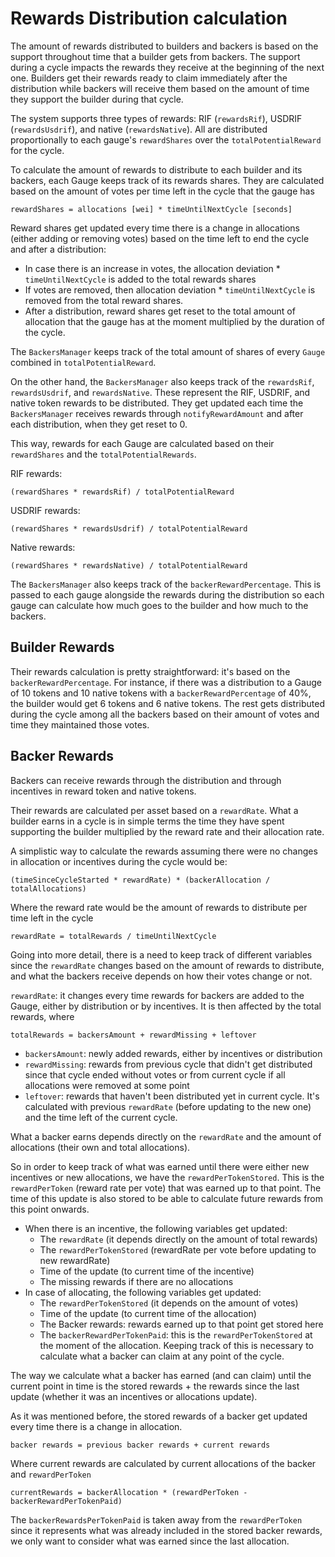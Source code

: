 # Rewards Distribution calculation

The amount of rewards distributed to builders and backers is based on the support throughout time that a builder gets
from backers. The support during a cycle impacts the rewards they receive at the beginning of the next one. Builders get
their rewards ready to claim immediately after the distribution while backers will receive them based on the amount of
time they support the builder during that cycle.

The system supports three types of rewards: RIF (`rewardsRif`), USDRIF (`rewardsUsdrif`), and native (`rewardsNative`).
All are distributed proportionally to each gauge's `rewardShares` over the `totalPotentialReward` for the cycle.

To calculate the amount of rewards to distribute to each builder and its backers, each Gauge keeps track of its rewards
shares. They are calculated based on the amount of votes per time left in the cycle that the gauge has

```text
rewardShares = allocations [wei] * timeUntilNextCycle [seconds]
```

Reward shares get updated every time there is a change in allocations (either adding or removing votes) based on the
time left to end the cycle and after a distribution:

- In case there is an increase in votes, the allocation deviation \* `timeUntilNextCycle` is added to the total rewards
  shares
- If votes are removed, then allocation deviation \* `timeUntilNextCycle` is removed from the total reward shares.
- After a distribution, reward shares get reset to the total amount of allocation that the gauge has at the moment
  multiplied by the duration of the cycle.

The `BackersManager` keeps track of the total amount of shares of every `Gauge` combined in `totalPotentialReward`.

On the other hand, the `BackersManager` also keeps track of the `rewardsRif`, `rewardsUsdrif`, and `rewardsNative`.
These represent the RIF, USDRIF, and native token rewards to be distributed.
They get updated each time the `BackersManager` receives rewards through `notifyRewardAmount` and after each distribution, when they get
reset to 0.

This way, rewards for each Gauge are calculated based on their `rewardShares` and the `totalPotentialRewards`.

RIF rewards:

```text
(rewardShares * rewardsRif) / totalPotentialReward
```

USDRIF rewards:

```text
(rewardShares * rewardsUsdrif) / totalPotentialReward
```

Native rewards:

```text
(rewardShares * rewardsNative) / totalPotentialReward
```

The `BackersManager` also keeps track of the `backerRewardPercentage`. This is passed to each gauge alongside the
rewards during the distribution so each gauge can calculate how much goes to the builder and how much to the backers.

## Builder Rewards

Their rewards calculation is pretty straightforward: it's based on the `backerRewardPercentage`. For instance, if there
was a distribution to a Gauge of 10 tokens and 10 native tokens with a `backerRewardPercentage` of 40%, the builder would get
6 tokens and 6 native tokens. The rest gets distributed during the cycle among all the backers based on their amount of votes
and time they maintained those votes.

## Backer Rewards

Backers can receive rewards through the distribution and through incentives in reward token and native tokens.

Their rewards are calculated per asset based on a `rewardRate`. What a builder earns in a cycle is in simple terms the
time they have spent supporting the builder multiplied by the reward rate and their allocation rate.

A simplistic way to calculate the rewards assuming there were no changes in allocation or incentives during the cycle
would be:

```text
(timeSinceCycleStarted * rewardRate) * (backerAllocation / totalAllocations)
```

Where the reward rate would be the amount of rewards to distribute per time left in the cycle

```text
rewardRate = totalRewards / timeUntilNextCycle
```

Going into more detail, there is a need to keep track of different variables since the `rewardRate` changes based on the
amount of rewards to distribute, and what the backers receive depends on how their votes change or not.

`rewardRate`: it changes every time rewards for backers are added to the Gauge, either by distribution or by incentives.
It is then affected by the total rewards, where

```text
totalRewards = backersAmount + rewardMissing + leftover
```

- `backersAmount`: newly added rewards, either by incentives or distribution
- `rewardMissing`: rewards from previous cycle that didn't get distributed since that cycle ended without votes or from
  current cycle if all allocations were removed at some point
- `leftover`: rewards that haven't been distributed yet in current cycle. It's calculated with previous `rewardRate`
  (before updating to the new one) and the time left of the current cycle.

What a backer earns depends directly on the `rewardRate` and the amount of allocations (their own and total
allocations).

So in order to keep track of what was earned until there were either new incentives or new allocations, we have the
`rewardPerTokenStored`. This is the `rewardPerToken` (reward rate per vote) that was earned up to that point. The time
of this update is also stored to be able to calculate future rewards from this point onwards.

- When there is an incentive, the following variables get updated:
  - The `rewardRate` (it depends directly on the amount of total rewards)
  - The `rewardPerTokenStored` (rewardRate per vote before updating to new rewardRate)
  - Time of the update (to current time of the incentive)
  - The missing rewards if there are no allocations
- In case of allocating, the following variables get updated:
  - The `rewardPerTokenStored` (it depends on the amount of votes)
  - Time of the update (to current time of the allocation)
  - The Backer rewards: rewards earned up to that point get stored here
  - The `backerRewardPerTokenPaid`: this is the `rewardPerTokenStored` at the moment of the allocation. Keeping track of
    this is necessary to calculate what a backer can claim at any point of the cycle.

The way we calculate what a backer has earned (and can claim) until the current point in time is the stored rewards +
the rewards since the last update (whether it was an incentives or allocations update).

As it was mentioned before, the stored rewards of a backer get updated every time there is a change in allocation.

```text
backer rewards = previous backer rewards + current rewards
```

Where current rewards are calculated by current allocations of the backer and `rewardPerToken`

```text
currentRewards = backerAllocation * (rewardPerToken - backerRewardPerTokenPaid)
```

The `backerRewardsPerTokenPaid` is taken away from the `rewardPerToken` since it represents what was already included in
the stored backer rewards, we only want to consider what was earned since the last allocation.
